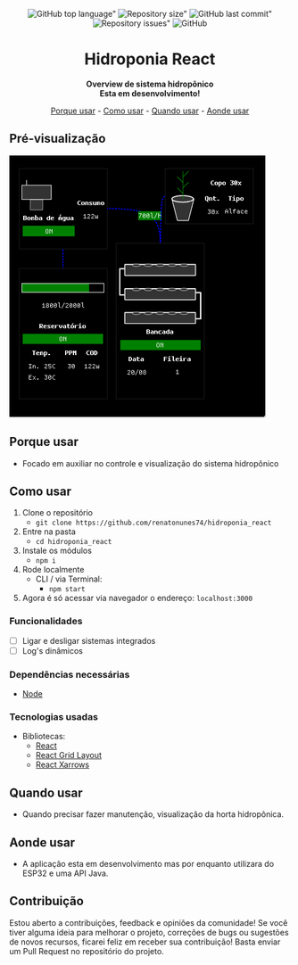 <div align="center">
	
![GitHub top language"](https://img.shields.io/github/languages/top/renatonunes74/hidroponia_react.svg?style=for-the-badge)
![Repository size"](https://img.shields.io/github/repo-size/renatonunes74/hidroponia_react.svg?style=for-the-badge)
![GitHub last commit"](https://img.shields.io/github/last-commit/renatonunes74/hidroponia_react.svg?style=for-the-badge)
![Repository issues"](https://img.shields.io/github/issues/rockofox/firefox-minima.svg?style=for-the-badge)
![GitHub](https://img.shields.io/github/license/renatonunes74/hidroponia_react?style=for-the-badge)
# Hidroponia React
**Overview de sistema hidropônico<br>Esta em desenvolvimento!**

[Porque usar](#porque-usar) -
[Como usar](#como-usar) -
[Quando usar](#quando-usar) -
[Aonde usar](#aonde-usar)
<br>
</div>

## Pré-visualização
![](preview.png)

## Porque usar
- Focado em auxiliar no controle e visualização do sistema hidropônico

## Como usar
1. Clone o repositório
    - `git clone https://github.com/renatonunes74/hidroponia_react`
2. Entre na pasta
    - `cd hidroponia_react`
3. Instale os módulos
	- `npm i`
4. Rode localmente
    - CLI / via Terminal:
        - `npm start`
5. Agora é só acessar via navegador o endereço: `localhost:3000`

### Funcionalidades
- [ ] Ligar e desligar sistemas integrados
- [ ] Log's dinâmicos

### Dependências necessárias
- [Node](https://dev.java/)

### Tecnologias usadas
- Bibliotecas:
	- [React](https://react.dev/) 
	- [React Grid Layout](https://github.com/react-grid-layout/react-grid-layout) 
	- [React Xarrows](https://github.com/Eliav2/react-xarrows) 

## Quando usar
- Quando precisar fazer manutenção, visualização da horta hidropônica.
## Aonde usar
- A aplicação esta em desenvolvimento mas por enquanto utilizara do ESP32 e uma API Java.

## Contribuição
Estou aberto a contribuições, feedback e opiniões da comunidade! Se você tiver alguma ideia para melhorar o projeto, correções de bugs ou sugestões de novos recursos, ficarei feliz em receber sua contribuição! Basta enviar um Pull Request no repositório do projeto.

